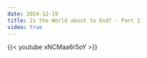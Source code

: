 ```yaml
---
date: 2024-12-19
title: Is the World about to End? - Part 1
video: true
---
```



{{< youtube xNCMaa6r5oY >}}
